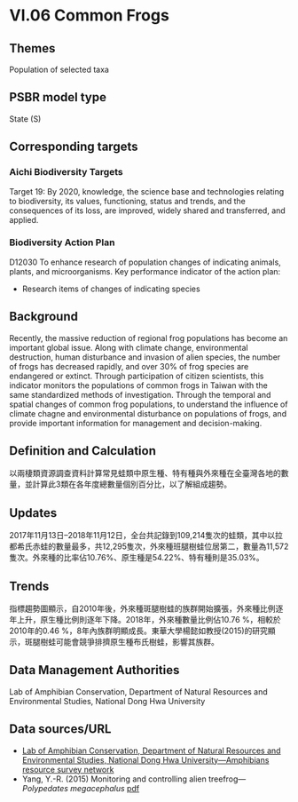 # VI.06 Common Frogs

<script type="text/javascript" src="http://cdn.mathjax.org/mathjax/latest/MathJax.js?config=TeX-AMS-MML_HTMLorMML"></script>

## Themes
Population of selected taxa
## PSBR model type
State (S)
## Corresponding targets
### Aichi Biodiversity Targets
Target 19: By 2020, knowledge, the science base and technologies relating to biodiversity, its values, functioning, status and trends, and the consequences of its loss, are improved, widely shared and transferred, and applied.
### Biodiversity Action Plan
D12030 To enhance research of population changes of indicating animals, plants, and microorganisms. Key performance indicator of the action plan:
* Research items of changes of indicating species
## Background
Recently, the massive reduction of regional frog populations has become an important global issue. Along with climate change, environmental destruction, human disturbance and invasion of alien species, the number of frogs has decreased rapidly, and over 30% of frog species are endangered or extinct. Through participation of citizen scientists, this indicator monitors the populations of common frogs in Taiwan with the same standardized methods of investigation. Through the temporal and spatial changes of common frog populations, to understand the influence of climate chagne and environmental disturbance on populations of frogs, and provide important information for management and decision-making.
## Definition and Calculation
以兩棲類資源調查資料計算常見蛙類中原生種、特有種與外來種在全臺灣各地的數量，並計算此3類在各年度總數量個別百分比，以了解組成趨勢。
## Updates
2017年11月13日–2018年11月12日，全台共記錄到109,214隻次的蛙類，其中以拉都希氏赤蛙的數量最多，共12,295隻次，外來種班腿樹蛙位居第二，數量為11,572隻次。外來種的比率佔10.76%、原生種是54.22%、特有種則是35.03%。
## Trends
指標趨勢圖顯示，自2010年後，外來種斑腿樹蛙的族群開始擴張，外來種比例逐年上升，原生種比例則逐年下降。2018年，外來種數量比例佔10.76 %，相較於2010年的0.46 %，8年內族群明顯成長。東華大學楊懿如教授(2015)的研究顯示，斑腿樹蛙可能會競爭排擠原生種布氏樹蛙，影響其族群。
## Data Management Authorities
Lab of Amphibian Conservation, Department of Natural Resources and Environmental Studies, National Dong Hwa University
## Data sources/URL
* [Lab of Amphibian Conservation, Department of Natural Resources and Environmental Studies, National Dong Hwa University—Amphibians resource survey network](http://tad.froghome.org/charts/2007-2018/main.html)
* Yang, Y.-R. (2015) Monitoring and controlling alien treefrog—*Polypedates megacephalus* [pdf](https://conservation.forest.gov.tw/0000779)